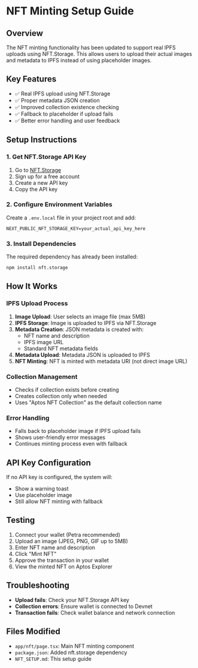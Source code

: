 # NFT Minting Setup Guide

## Overview
The NFT minting functionality has been updated to support real IPFS uploads using NFT.Storage. This allows users to upload their actual images and metadata to IPFS instead of using placeholder images.

## Key Features
- ✅ Real IPFS upload using NFT.Storage
- ✅ Proper metadata JSON creation
- ✅ Improved collection existence checking
- ✅ Fallback to placeholder if upload fails
- ✅ Better error handling and user feedback

## Setup Instructions

### 1. Get NFT.Storage API Key
1. Go to [NFT.Storage](https://nft.storage/)
2. Sign up for a free account
3. Create a new API key
4. Copy the API key

### 2. Configure Environment Variables
Create a `.env.local` file in your project root and add:

```env
NEXT_PUBLIC_NFT_STORAGE_KEY=your_actual_api_key_here
```

### 3. Install Dependencies
The required dependency has already been installed:
```bash
npm install nft.storage
```

## How It Works

### IPFS Upload Process
1. **Image Upload**: User selects an image file (max 5MB)
2. **IPFS Storage**: Image is uploaded to IPFS via NFT.Storage
3. **Metadata Creation**: JSON metadata is created with:
   - NFT name and description
   - IPFS image URL
   - Standard NFT metadata fields
4. **Metadata Upload**: Metadata JSON is uploaded to IPFS
5. **NFT Minting**: NFT is minted with metadata URI (not direct image URL)

### Collection Management
- Checks if collection exists before creating
- Creates collection only when needed
- Uses "Aptos NFT Collection" as the default collection name

### Error Handling
- Falls back to placeholder image if IPFS upload fails
- Shows user-friendly error messages
- Continues minting process even with fallback

## API Key Configuration
If no API key is configured, the system will:
- Show a warning toast
- Use placeholder image
- Still allow NFT minting with fallback

## Testing
1. Connect your wallet (Petra recommended)
2. Upload an image (JPEG, PNG, GIF up to 5MB)
3. Enter NFT name and description
4. Click "Mint NFT"
5. Approve the transaction in your wallet
6. View the minted NFT on Aptos Explorer

## Troubleshooting
- **Upload fails**: Check your NFT.Storage API key
- **Collection errors**: Ensure wallet is connected to Devnet
- **Transaction fails**: Check wallet balance and network connection

## Files Modified
- `app/nft/page.tsx`: Main NFT minting component
- `package.json`: Added nft.storage dependency
- `NFT_SETUP.md`: This setup guide 